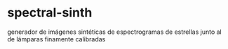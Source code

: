 # spectral-sinth
generador de imágenes sintéticas de espectrogramas de estrellas junto al de lámparas finamente calibradas
